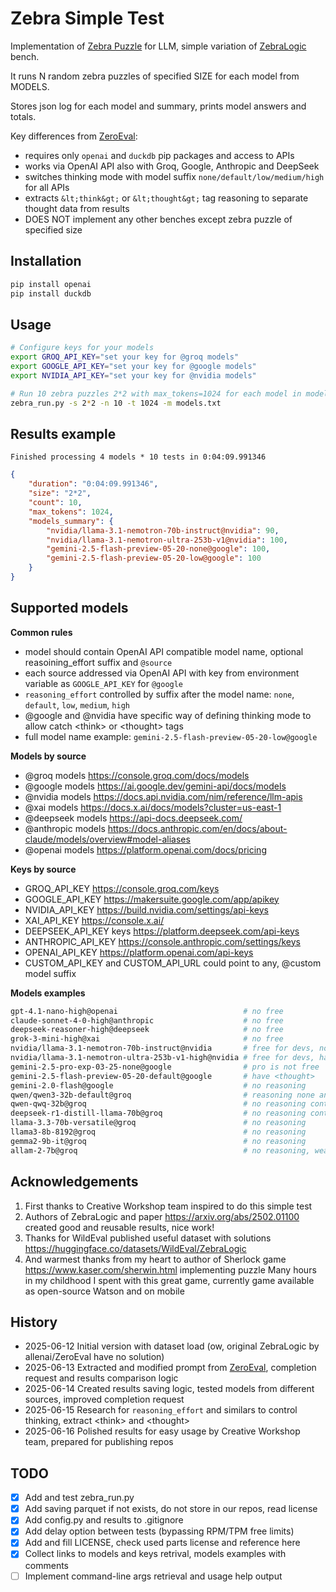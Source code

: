 # Zebra Simple Test

Implementation of [Zebra Puzzle](https://en.wikipedia.org/wiki/Zebra_Puzzle) for LLM, simple variation of [ZebraLogic](https://huggingface.co/blog/yuchenlin/zebra-logic) bench.

It runs N random zebra puzzles of specified SIZE for each model from MODELS.

Stores json log for each model and summary, prints model answers and totals.

Key differences from [ZeroEval](https://github.com/WildEval/ZeroEval):
- requires only `openai` and `duckdb` pip packages and access to APIs
- works via OpenAI API also with Groq, Google, Anthropic and DeepSeek
- switches thinking mode with model suffix `none/default/low/medium/high` for all APIs
- extracts `&lt;think&gt;` or `&lt;thought&gt;` tag reasoning to separate thought data from results
- DOES NOT implement any other benches except zebra puzzle of specified size


## Installation

```sh
pip install openai
pip install duckdb
```

## Usage

```sh
# Configure keys for your models
export GROQ_API_KEY="set your key for @groq models"
export GOOGLE_API_KEY="set your key for @google models"
export NVIDIA_API_KEY="set your key for @nvidia models"

# Run 10 zebra puzzles 2*2 with max_tokens=1024 for each model in models.txt
zebra_run.py -s 2*2 -n 10 -t 1024 -m models.txt
```


## Results example

`Finished processing 4 models * 10 tests in 0:04:09.991346`

```json
{
    "duration": "0:04:09.991346",
    "size": "2*2",
    "count": 10,
    "max_tokens": 1024,
    "models_summary": {
        "nvidia/llama-3.1-nemotron-70b-instruct@nvidia": 90,
        "nvidia/llama-3.1-nemotron-ultra-253b-v1@nvidia": 100,
        "gemini-2.5-flash-preview-05-20-none@google": 100,
        "gemini-2.5-flash-preview-05-20-low@google": 100
    }
}
```


## Supported models

**Common rules**

- model should contain OpenAI API compatible model name, optional reasoining_effort suffix and `@source`
- each source addressed via OpenAI API with key from environment variable as `GOOGLE_API_KEY` for `@google`
- `reasoning_effort` controlled by suffix after the model name: `none`, `default`, `low`, `medium`, `high`
- @google and @nvidia have specific way of defining thinking mode to allow catch &lt;think&gt; or &lt;thought&gt; tags
- full model name example: `gemini-2.5-flash-preview-05-20-low@google`

**Models by source**

- @groq models https://console.groq.com/docs/models
- @google models https://ai.google.dev/gemini-api/docs/models
- @nvidia models https://docs.api.nvidia.com/nim/reference/llm-apis
- @xai models https://docs.x.ai/docs/models?cluster=us-east-1
- @deepseek models https://api-docs.deepseek.com/
- @anthropic models https://docs.anthropic.com/en/docs/about-claude/models/overview#model-aliases
- @openai models https://platform.openai.com/docs/pricing

**Keys by source**

- GROQ_API_KEY https://console.groq.com/keys
- GOOGLE_API_KEY https://makersuite.google.com/app/apikey
- NVIDIA_API_KEY https://build.nvidia.com/settings/api-keys
- XAI_API_KEY https://console.x.ai/
- DEEPSEEK_API_KEY keys https://platform.deepseek.com/api-keys
- ANTHROPIC_API_KEY https://console.anthropic.com/settings/keys
- OPENAI_API_KEY https://platform.openai.com/api-keys
- CUSTOM_API_KEY and CUSTOM_API_URL could point to any, @custom model suffix

**Models examples**

```sh
gpt-4.1-nano-high@openai                            # no free
claude-sonnet-4-0-high@anthropic                    # no free
deepseek-reasoner-high@deepseek                     # no free
grok-3-mini-high@xai                                # no free
nvidia/llama-3.1-nemotron-70b-instruct@nvidia       # free for devs, no reasoning
nvidia/llama-3.1-nemotron-ultra-253b-v1-high@nvidia # free for devs, have <think>
gemini-2.5-pro-exp-03-25-none@google                # pro is not free
gemini-2.5-flash-preview-05-20-default@google       # have <thought>
gemini-2.0-flash@google                             # no reasoning
qwen/qwen3-32b-default@groq                         # reasoning none and default, have <think>
qwen-qwq-32b@groq                                   # no reasoning control, but have <think>
deepseek-r1-distill-llama-70b@groq                  # no reasoning control, but have <think>
llama-3.3-70b-versatile@groq                        # no reasoning
llama3-8b-8192@groq                                 # no reasoning
gemma2-9b-it@groq                                   # no reasoning  
allam-2-7b@groq                                     # no reasoning, weak and good to test size 2*2
```


## Acknowledgements

1. First thanks to Creative Workshop team inspired to do this simple test
2. Authors of ZebraLogic and paper https://arxiv.org/abs/2502.01100 created good and reusable results, nice work!
3. Thanks for WildEval published useful dataset with solutions https://huggingface.co/datasets/WildEval/ZebraLogic
4. And warmest thanks from my heart to author of Sherlock game https://www.kaser.com/sherwin.html implementing puzzle
   Many hours in my childhood I spent with this great game, currently game available as open-source Watson and on mobile

## History

- 2025-06-12 Initial version with dataset load (ow, original ZebraLogic by allenai/ZeroEval have no solution)
- 2025-06-13 Extracted and modified prompt from [ZeroEval](https://github.com/WildEval/ZeroEval), completion request and results comparison logic
- 2025-06-14 Created results saving logic, tested models from different sources, improved completion request
- 2025-06-15 Research for `reasoning_effort` and similars to control thinking, extract &lt;think&gt; and &lt;thought&gt;
- 2025-06-16 Polished results for easy usage by Creative Workshop team, prepared for publishing repos


## TODO

- [x] Add and test zebra_run.py
- [x] Add saving parquet if not exists, do not store in our repos, read license
- [x] Add config.py and results to .gitignore
- [x] Add delay option between tests (bypassing RPM/TPM free limits)
- [x] Add and fill LICENSE, check used parts license and reference here
- [x] Collect links to models and keys retrival, models examples with comments
- [ ] Implement command-line args retrieval and usage help output
